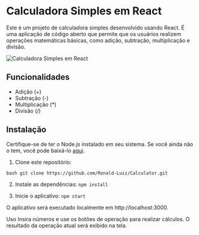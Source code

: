 # Calculadora Simples em React

Este é um projeto de calculadora simples desenvolvido usando React. É uma aplicação de código aberto que permite que os usuários realizem operações matemáticas básicas, como adição, subtração, multiplicação e divisão.

![Calculadora Simples em React](link_para_screenshot.png)

## Funcionalidades

- Adição (+)
- Subtração (-)
- Multiplicação (*)
- Divisão (/)

## Instalação

Certifique-se de ter o Node.js instalado em seu sistema. Se você ainda não o tem, você pode baixá-lo [aqui](https://nodejs.org/).

1. Clone este repositório:

```
bash git clone https://github.com/Ronald-Luiz/Calculator.git
```

2. Instale as dependências:
```npm install```

3. Inicie o aplicativo:
```npm start```

O aplicativo será executado localmente em http://localhost:3000.

Uso
Insira números e use os botões de operação para realizar cálculos.
O resultado da operação atual será exibido na tela.


